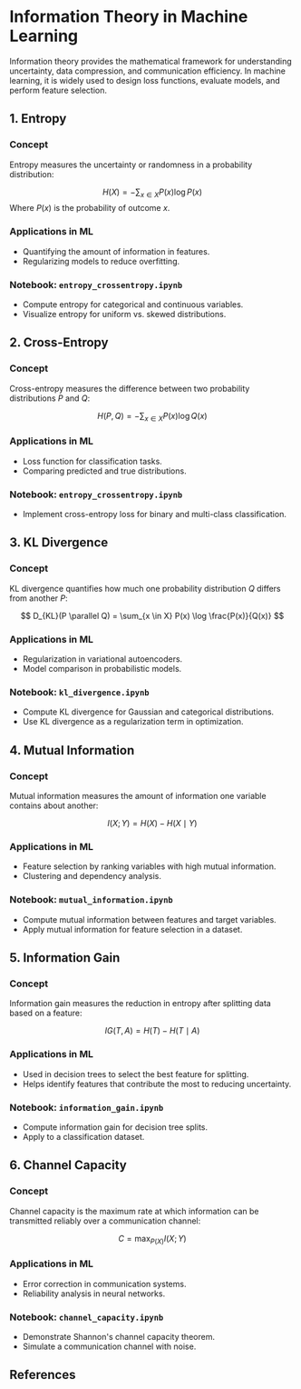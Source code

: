 # Information Theory in Machine Learning

Information theory provides the mathematical framework for understanding uncertainty, data compression, and communication efficiency. In machine learning, it is widely used to design loss functions, evaluate models, and perform feature selection.


## **1. Entropy**
### **Concept**
Entropy measures the uncertainty or randomness in a probability distribution:

$$
H(X) = - \sum_{x \in X} P(x) \log P(x)
$$
Where $P(x)$ is the probability of outcome $x$.

### **Applications in ML**
- Quantifying the amount of information in features.
- Regularizing models to reduce overfitting.

### **Notebook: `entropy_crossentropy.ipynb`**
- Compute entropy for categorical and continuous variables.
- Visualize entropy for uniform vs. skewed distributions.



## **2. Cross-Entropy**
### **Concept**
Cross-entropy measures the difference between two probability distributions $P$ and $Q$:

$$
H(P, Q) = - \sum_{x \in X} P(x) \log Q(x)
$$

### **Applications in ML**
- Loss function for classification tasks.
- Comparing predicted and true distributions.

### **Notebook: `entropy_crossentropy.ipynb`**
- Implement cross-entropy loss for binary and multi-class classification.



## **3. KL Divergence**
### **Concept**
KL divergence quantifies how much one probability distribution $Q$ differs from another $P$:

$$
D_{KL}(P \parallel Q) = \sum_{x \in X} P(x) \log \frac{P(x)}{Q(x)}
$$

### **Applications in ML**
- Regularization in variational autoencoders.
- Model comparison in probabilistic models.

### **Notebook: `kl_divergence.ipynb`**
- Compute KL divergence for Gaussian and categorical distributions.
- Use KL divergence as a regularization term in optimization.



## **4. Mutual Information**
### **Concept**
Mutual information measures the amount of information one variable contains about another:

$$
I(X; Y) = H(X) - H(X \mid Y)
$$

### **Applications in ML**
- Feature selection by ranking variables with high mutual information.
- Clustering and dependency analysis.

### **Notebook: `mutual_information.ipynb`**
- Compute mutual information between features and target variables.
- Apply mutual information for feature selection in a dataset.



## **5. Information Gain**
### **Concept**
Information gain measures the reduction in entropy after splitting data based on a feature:

$$
IG(T, A) = H(T) - H(T \mid A)
$$

### **Applications in ML**
- Used in decision trees to select the best feature for splitting.
- Helps identify features that contribute the most to reducing uncertainty.

### **Notebook: `information_gain.ipynb`**
- Compute information gain for decision tree splits.
- Apply to a classification dataset.



## **6. Channel Capacity**
### **Concept**
Channel capacity is the maximum rate at which information can be transmitted reliably over a communication channel:

$$
C = \max_{P(X)} I(X; Y)
$$

### **Applications in ML**
- Error correction in communication systems.
- Reliability analysis in neural networks.

### **Notebook: `channel_capacity.ipynb`**
- Demonstrate Shannon's channel capacity theorem.
- Simulate a communication channel with noise.



## **References**
